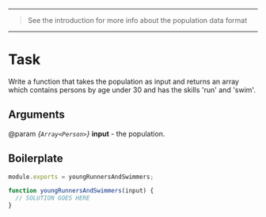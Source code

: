 
---

> See the introduction for more info about the population data format

---

# Task

Write a function that takes the population as input and returns an array which contains persons by age under 30 and has the skills 'run' and 'swim'.

## Arguments

@param *{`Array<Person>`}* **input** - the population.

## Boilerplate

```js
module.exports = youngRunnersAndSwimmers;

function youngRunnersAndSwimmers(input) {
  // SOLUTION GOES HERE
}
```
